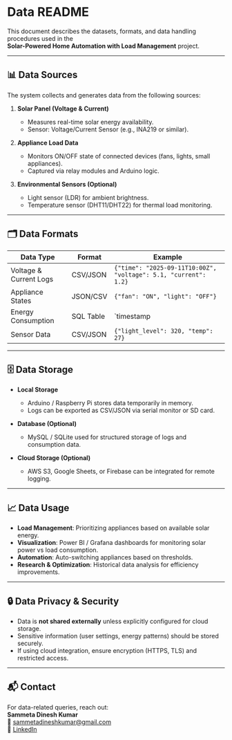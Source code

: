 # Data README

This document describes the datasets, formats, and data handling procedures used in the  
**Solar-Powered Home Automation with Load Management** project.

---

## 📊 Data Sources
The system collects and generates data from the following sources:

1. **Solar Panel (Voltage & Current)**
   - Measures real-time solar energy availability.
   - Sensor: Voltage/Current Sensor (e.g., INA219 or similar).

2. **Appliance Load Data**
   - Monitors ON/OFF state of connected devices (fans, lights, small appliances).
   - Captured via relay modules and Arduino logic.

3. **Environmental Sensors (Optional)**
   - Light sensor (LDR) for ambient brightness.
   - Temperature sensor (DHT11/DHT22) for thermal load monitoring.

---

## 🗂️ Data Formats

| Data Type              | Format    | Example                             |
|------------------------|-----------|-------------------------------------|
| Voltage & Current Logs | CSV/JSON  | `{"time": "2025-09-11T10:00Z", "voltage": 5.1, "current": 1.2}` |
| Appliance States       | JSON/CSV  | `{"fan": "ON", "light": "OFF"}`    |
| Energy Consumption     | SQL Table | `timestamp | device | power_used`   |
| Sensor Data            | CSV/JSON  | `{"light_level": 320, "temp": 27}` |

---

## 🗄️ Data Storage

- **Local Storage**  
  - Arduino / Raspberry Pi stores data temporarily in memory.  
  - Logs can be exported as CSV/JSON via serial monitor or SD card.  

- **Database (Optional)**  
  - MySQL / SQLite used for structured storage of logs and consumption data.  

- **Cloud Storage (Optional)**  
  - AWS S3, Google Sheets, or Firebase can be integrated for remote logging.  

---

## 📈 Data Usage

- **Load Management**: Prioritizing appliances based on available solar energy.  
- **Visualization**: Power BI / Grafana dashboards for monitoring solar power vs load consumption.  
- **Automation**: Auto-switching appliances based on thresholds.  
- **Research & Optimization**: Historical data analysis for efficiency improvements.  

---

## 🔒 Data Privacy & Security

- Data is **not shared externally** unless explicitly configured for cloud storage.  
- Sensitive information (user settings, energy patterns) should be stored securely.  
- If using cloud integration, ensure encryption (HTTPS, TLS) and restricted access.  

---

## 📬 Contact

For data-related queries, reach out:  
**Sammeta Dinesh Kumar**  
📧 [sammetadineshkumar@gmail.com](mailto:sammetadineshkumar@gmail.com)  
🔗 [LinkedIn](https://www.linkedin.com/in/dineshsammeta)  

